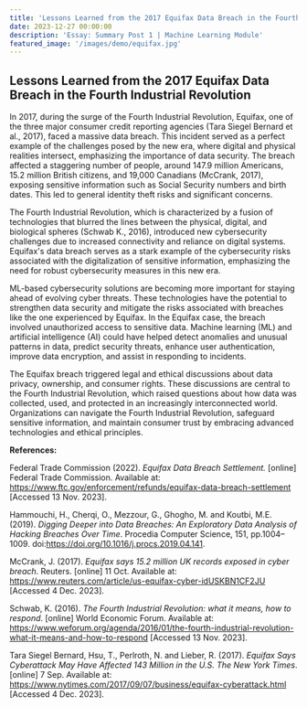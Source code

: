 ```yaml
---
title: 'Lessons Learned from the 2017 Equifax Data Breach in the Fourth Industrial Revolution'
date: 2023-12-27 00:00:00
description: 'Essay: Summary Post 1 | Machine Learning Module'
featured_image: '/images/demo/equifax.jpg'
---
```


## Lessons Learned from the 2017 Equifax Data Breach in the Fourth Industrial Revolution

In 2017, during the surge of the Fourth Industrial Revolution, Equifax, one of the three major consumer credit reporting agencies (Tara Siegel Bernard et al., 2017), faced a massive data breach. This incident served as a perfect example of the challenges posed by the new era, where digital and physical realities intersect, emphasizing the importance of data security. The breach affected a staggering number of people, around 147.9 million Americans, 15.2 million British citizens, and 19,000 Canadians (McCrank, 2017), exposing sensitive information such as Social Security numbers and birth dates. This led to general identity theft risks and significant concerns.

The Fourth Industrial Revolution, which is characterized by a fusion of technologies that blurred the lines between the physical, digital, and biological spheres (Schwab K., 2016), introduced new cybersecurity challenges due to increased connectivity and reliance on digital systems. Equifax's data breach serves as a stark example of the cybersecurity risks associated with the digitalization of sensitive information, emphasizing the need for robust cybersecurity measures in this new era.

ML-based cybersecurity solutions are becoming more important for staying ahead of evolving cyber threats. These technologies have the potential to strengthen data security and mitigate the risks associated with breaches like the one experienced by Equifax. In the Equifax case, the breach involved unauthorized access to sensitive data. Machine learning (ML) and artificial intelligence (AI) could have helped detect anomalies and unusual patterns in data, predict security threats, enhance user authentication, improve data encryption, and assist in responding to incidents.

The Equifax breach triggered legal and ethical discussions about data privacy, ownership, and consumer rights. These discussions are central to the Fourth Industrial Revolution, which raised questions about how data was collected, used, and protected in an increasingly interconnected world. Organizations can navigate the Fourth Industrial Revolution, safeguard sensitive information, and maintain consumer trust by embracing advanced technologies and ethical principles.

**References:**

Federal Trade Commission (2022). _Equifax Data Breach Settlement._ [online] Federal Trade Commission. Available at: https://www.ftc.gov/enforcement/refunds/equifax-data-breach-settlement [Accessed 13 Nov. 2023].

Hammouchi, H., Cherqi, O., Mezzour, G., Ghogho, M. and Koutbi, M.E. (2019). _Digging Deeper into Data Breaches: An Exploratory Data Analysis of Hacking Breaches Over Time_. Procedia Computer Science, 151, pp.1004–1009. doi:https://doi.org/10.1016/j.procs.2019.04.141.

McCrank, J. (2017). _Equifax says 15.2 million UK records exposed in cyber breach_. Reuters. [online] 11 Oct. Available at: https://www.reuters.com/article/us-equifax-cyber-idUSKBN1CF2JU [Accessed 4 Dec. 2023].

Schwab, K. (2016). _The Fourth Industrial Revolution: what it means, how to respond_. [online] World Economic Forum. Available at: https://www.weforum.org/agenda/2016/01/the-fourth-industrial-revolution-what-it-means-and-how-to-respond [Accessed 13 Nov. 2023].

Tara Siegel Bernard, Hsu, T., Perlroth, N. and Lieber, R. (2017). _Equifax Says Cyberattack May Have Affected 143 Million in the U.S. The New York Times_. [online] 7 Sep. Available at: https://www.nytimes.com/2017/09/07/business/equifax-cyberattack.html [Accessed 4 Dec. 2023].
